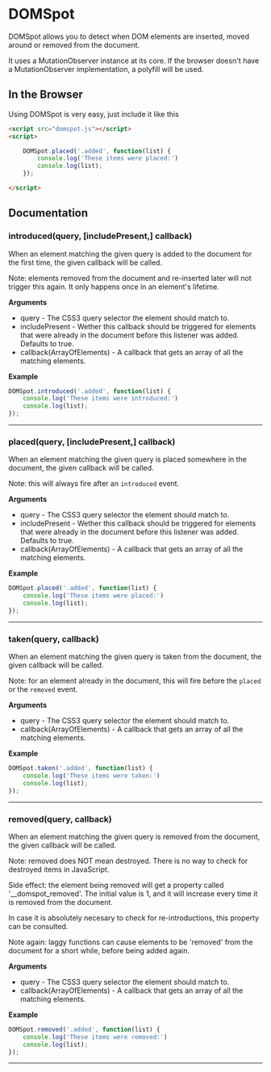 # DOMSpot

DOMSpot allows you to detect when DOM elements are inserted, moved around or
removed from the document.

It uses a MutationObserver instance at its core.
If the browser doesn't have a MutationObserver implementation, a polyfill
will be used.

## In the Browser

Using DOMSpot is very easy, just include it like this

```html
<script src="domspot.js"></script>
<script>

    DOMSpot.placed('.added', function(list) {
        console.log('These items were placed:')
        console.log(list);
    });

</script>
```

## Documentation

### introduced(query, [includePresent,] callback)

When an element matching the given query is added to the document for the first
time, the given callback will be called.

Note: elements removed from the document and re-inserted later will not trigger
this again. It only happens once in an element's lifetime.

__Arguments__

* query - The CSS3 query selector the element should match to.
* includePresent - Wether this callback should be triggered for elements that
  were already in the document before this listener was added.
  Defaults to true.
* callback(ArrayOfElements) - A callback that gets an array of all the matching
  elements.

__Example__

```js
DOMSpot.introduced('.added', function(list) {
	console.log('These items were introduced:')
	console.log(list);
});
```

---------------------------------------

### placed(query, [includePresent,] callback)

When an element matching the given query is placed somewhere in the document,
the given callback will be called.

Note: this will always fire after an `introduced` event.

__Arguments__

* query - The CSS3 query selector the element should match to.
* includePresent - Wether this callback should be triggered for elements that
  were already in the document before this listener was added.
  Defaults to true.
* callback(ArrayOfElements) - A callback that gets an array of all the matching
  elements.

__Example__

```js
DOMSpot.placed('.added', function(list) {
	console.log('These items were placed:')
	console.log(list);
});
```

---------------------------------------

### taken(query, callback)

When an element matching the given query is taken from the document,
the given callback will be called.

Note: for an element already in the document, this will fire before the `placed`
or the `removed` event.

__Arguments__

* query - The CSS3 query selector the element should match to.
* callback(ArrayOfElements) - A callback that gets an array of all the matching
  elements.

__Example__

```js
DOMSpot.taken('.added', function(list) {
	console.log('These items were taken:')
	console.log(list);
});
```

---------------------------------------

### removed(query, callback)

When an element matching the given query is removed from the document,
the given callback will be called.

Note: removed does NOT mean destroyed. There is no way to check for destroyed
items in JavaScript.

Side effect: the element being removed will get a property called
'__domspot_removed'. The initial value is 1, and it will increase every time
it is removed from the document.

In case it is absolutely necesary to check for re-introductions, this property
can be consulted.

Note again: laggy functions can cause elements to be 'removed' from the document
for a short while, before being added again.

__Arguments__

* query - The CSS3 query selector the element should match to.
* callback(ArrayOfElements) - A callback that gets an array of all the matching
  elements.

__Example__

```js
DOMSpot.removed('.added', function(list) {
	console.log('These items were removed:')
	console.log(list);
});
```

---------------------------------------